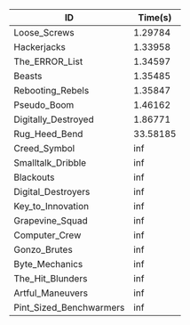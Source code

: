 |ID|Time(s)|
|-|-|
|Loose_Screws|1.29784|
|Hackerjacks|1.33958|
|The_ERROR_List|1.34597|
|Beasts|1.35485|
|Rebooting_Rebels|1.35847|
|Pseudo_Boom|1.46162|
|Digitally_Destroyed|1.86771|
|Rug_Heed_Bend|33.58185|
|Creed_Symbol|inf|
|Smalltalk_Dribble|inf|
|Blackouts|inf|
|Digital_Destroyers|inf|
|Key_to_Innovation|inf|
|Grapevine_Squad|inf|
|Computer_Crew|inf|
|Gonzo_Brutes|inf|
|Byte_Mechanics|inf|
|The_Hit_Blunders|inf|
|Artful_Maneuvers|inf|
|Pint_Sized_Benchwarmers|inf|
